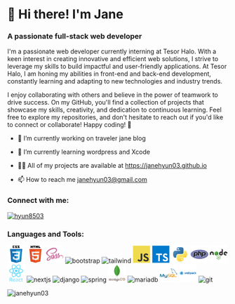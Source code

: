 <h1 align="left">👋 Hi there! I'm Jane</h1>
<h3 align="left">A passionate full-stack web developer</h3>

I'm a passionate web developer currently interning at Tesor Halo. With a keen interest in creating innovative and efficient web solutions, I strive to leverage my skills to build impactful and user-friendly applications. At Tesor Halo, I am honing my abilities in front-end and back-end development, constantly learning and adapting to new technologies and industry trends.

I enjoy collaborating with others and believe in the power of teamwork to drive success. On my GitHub, you'll find a collection of projects that showcase my skills, creativity, and dedication to continuous learning. Feel free to explore my repositories, and don't hesitate to reach out if you'd like to connect or collaborate!
Happy coding! 🚀

 - 🔭 I’m currently working on traveler jane blog

- 🌱 I’m currently learning wordpress and Xcode

- 👨‍💻 All of my projects are available at https://janehyun03.github.io

- 📫 How to reach me janehyun03@gmail.com

<h3 align="left">Connect with me:</h3>
<a href="https://www.linkedin.com/in/developer-jane/" target="blank"><img src="https://raw.githubusercontent.com/rahuldkjain/github-profile-readme-generator/master/src/images/icons/Social/linked-in-alt.svg" alt="hyun8503" height="30" width="40" /></a>

<h3 align="left">Languages and Tools:</h3>
<p align="left"> 
 



   <img src="https://raw.githubusercontent.com/devicons/devicon/master/icons/css3/css3-original-wordmark.svg" alt="css3" width="40" height="40"/> 
 <img src="https://raw.githubusercontent.com/devicons/devicon/master/icons/html5/html5-original-wordmark.svg" alt="html5" width="40" height="40"/> 
    <img src="https://raw.githubusercontent.com/devicons/devicon/master/icons/sass/sass-original.svg" alt="sass" width="40" height="40"/> 
 
  <img src="https://cdn.jsdelivr.net/gh/devicons/devicon@latest/icons/bootstrap/bootstrap-original.svg" alt="bootstrap" width="40" height="40"/>
 <img src="https://www.vectorlogo.zone/logos/tailwindcss/tailwindcss-icon.svg" alt="tailwind" width="40" height="40"/> 
 <img src="https://raw.githubusercontent.com/devicons/devicon/master/icons/javascript/javascript-original.svg" alt="javascript" width="40" height="40"/>
  <img src="https://raw.githubusercontent.com/devicons/devicon/master/icons/typescript/typescript-original.svg" alt="typescript" width="40" height="40"/> 
  <img src="https://raw.githubusercontent.com/devicons/devicon/master/icons/python/python-original.svg" alt="python" width="40" height="40"/> 
   <img src="https://raw.githubusercontent.com/devicons/devicon/master/icons/php/php-original.svg" alt="php" width="40" height="40"/>  

 
  <img src="https://raw.githubusercontent.com/devicons/devicon/master/icons/nodejs/nodejs-original-wordmark.svg" alt="nodejs" width="40" height="40"/> 
  <img src="https://raw.githubusercontent.com/devicons/devicon/master/icons/react/react-original-wordmark.svg" alt="react" width="40" height="40"/> 
 <img src="https://cdn.jsdelivr.net/gh/devicons/devicon@latest/icons/nextjs/nextjs-original.svg" alt="nextjs" width="40" height="40" />   

 <img src="https://cdn.worldvectorlogo.com/logos/django.svg" alt="django" width="40" height="40"/> 
 <img src="https://www.vectorlogo.zone/logos/springio/springio-icon.svg" alt="spring" width="40" height="40"/> 

 


 <img src="https://raw.githubusercontent.com/devicons/devicon/master/icons/mongodb/mongodb-original-wordmark.svg" alt="mongodb" width="40" height="40"/> 
 <img src="https://cdn.jsdelivr.net/gh/devicons/devicon@latest/icons/mariadb/mariadb-original-wordmark.svg"  alt="mariadb" width="40" height="40" />
 <img src="https://raw.githubusercontent.com/devicons/devicon/master/icons/mysql/mysql-original-wordmark.svg" alt="mysql" width="40" height="40"/> 

 <img src="https://raw.githubusercontent.com/devicons/devicon/d00d0969292a6569d45b06d3f350f463a0107b0d/icons/webpack/webpack-original-wordmark.svg" alt="webpack" width="40" height="40"/> 
  <img src="https://www.vectorlogo.zone/logos/git-scm/git-scm-icon.svg" alt="git" width="40" height="40"/> 
</p>

<p align="left"><img align="left" src="https://github-readme-stats.vercel.app/api/top-langs?username=janehyun03&show_icons=true&locale=en&layout=compact" alt="janehyun03" /></p>
